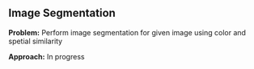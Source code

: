 
##  Image Segmentation 
**Problem:** Perform image segmentation for given image using color and spetial similarity

**Approach:** In progress


